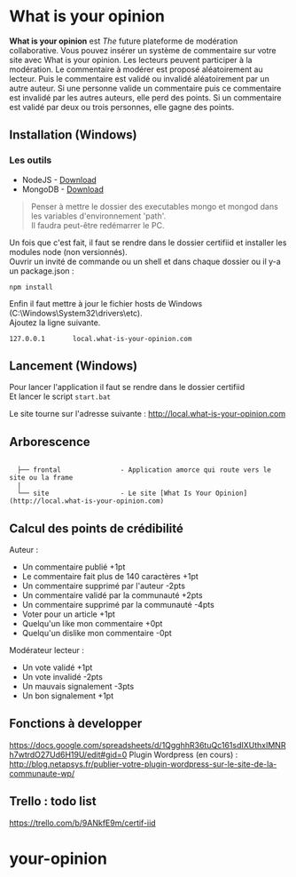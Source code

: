 # What is your opinion

__What is your opinion__ est _The_ future plateforme de modération collaborative. 
Vous pouvez insérer un système de commentaire sur votre site avec What is your opinion.
Les lecteurs peuvent participer à la modération. 
Le commentaire à modérer est proposé aléatoirement au lecteur.
Puis le commentaire est validé ou invalidé aléatoirement par un autre auteur.
Si une personne valide un commentaire puis ce commentaire est invalidé par les autres auteurs, elle perd des points.
Si un commentaire est validé par deux ou trois personnes, elle gagne des points.

## Installation (Windows)

### Les outils
-	NodeJS  - [Download](https://nodejs.org/download)
-	MongoDB - [Download](https://www.mongodb.org/downloads)

>	Penser à mettre le dossier des executables mongo et mongod dans les variables d'environnement 'path'.<br />
>   Il faudra peut-être redémarrer le PC.

Un fois que c'est fait, il faut se rendre dans le dossier certifiid et installer les modules node (non versionnés).<br/>
Ouvrir un invité de commande ou un shell et dans chaque dossier ou il y-a un package.json :

    npm install

Enfin il faut mettre à jour le fichier hosts de Windows (C:\Windows\System32\drivers\etc\).<br>
Ajoutez la ligne suivante.

```
127.0.0.1		local.what-is-your-opinion.com
```

## Lancement (Windows)
Pour lancer l'application il faut se rendre dans le dossier certifiid<br>
Et lancer le script `start.bat`<br>

Le site tourne sur l'adresse suivante : http://local.what-is-your-opinion.com

## Arborescence

```

  ├── frontal               - Application amorce qui route vers le site ou la frame
  |
  └── site                  - Le site [What Is Your Opinion](http://local.what-is-your-opinion.com)
```

## Calcul des points de crédibilité
Auteur :
-	Un commentaire publié                       +1pt
-	Le commentaire fait plus de 140 caractères	+1pt
-	Un commentaire supprimé par l'auteur        -2pts
-	Un commentaire validé par la communauté     +2pts
-	Un commentaire supprimé par la communauté   -4pts
-	Voter pour un article                       +1pt
-	Quelqu'un like mon commentaire              +0pt
-	Quelqu'un dislike mon commentaire           -0pt

Modérateur lecteur :
-	Un vote validé                              +1pt
-	Un vote invalidé                            -2pts
-	Un mauvais signalement                      -3pts
-	Un bon signalement                          +1pt

## Fonctions à developper

https://docs.google.com/spreadsheets/d/1QgghhR36tuQc161sdIXUthxIMNRh7wtrdO27Ud6H19U/edit#gid=0
Plugin Wordpress (en cours) : http://blog.netapsys.fr/publier-votre-plugin-wordpress-sur-le-site-de-la-communaute-wp/

## Trello : todo list

https://trello.com/b/9ANkfE9m/certif-iid
# your-opinion 
